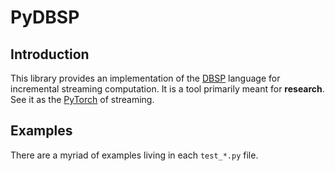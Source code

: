 # PyDBSP
<div align="center">
<a href="assets/logo.svg" width=400px /></a>
</div>

## Introduction
This library provides an implementation of the [DBSP](https://arxiv.org/pdf/2203.16684) language for incremental streaming
computation. It is a tool primarily meant for **research**. See it as the [PyTorch](https://github.com/pytorch/pytorch) of streaming.

## Examples
There are a myriad of examples living in each `test_*.py` file.
